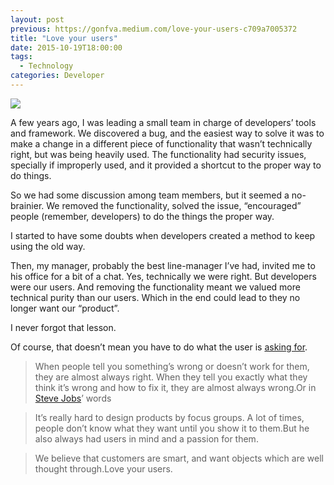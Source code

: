 ```yaml
---
layout: post
previous: https://gonfva.medium.com/love-your-users-c709a7005372
title: "Love your users"
date: 2015-10-19T18:00:00
tags:
  - Technology
categories: Developer
---
```


![](/img/1*hf3LARwK7-Y6UJ3rDQJQoQ.jpeg)

A few years ago, I was leading a small team in charge of developers’ tools and framework. We discovered a bug, and the easiest way to solve it was to make a change in a different piece of functionality that wasn’t technically right, but was being heavily used. The functionality had security issues, specially if improperly used, and it provided a shortcut to the proper way to do things.

So we had some discussion among team members, but it seemed a no-brainier. We removed the functionality, solved the issue, “encouraged” people (remember, developers) to do the things the proper way.

I started to have some doubts when developers created a method to keep using the old way.

Then, my manager, probably the best line-manager I’ve had, invited me to his office for a bit of a chat. Yes, technically we were right. But developers were our users. And removing the functionality meant we valued more technical purity than our users. Which in the end could lead to they no longer want our “product”.

I never forgot that lesson.

Of course, that doesn’t mean you have to do what the user is [asking for](http://www.goodreads.com/quotes/477087-remember-when-people-tell-you-something-s-wrong-or-doesn-t-work).

> When people tell you something’s wrong or doesn’t work for them, they are almost always right. When they tell you exactly what they think it’s wrong and how to fix it, they are almost always wrong.Or in [Steve Jobs](https://en.wikiquote.org/wiki/Steve_Jobs)’ words

> It’s really hard to design products by focus groups. A lot of times, people don’t know what they want until you show it to them.But he also always had users in mind and a passion for them.

> We believe that customers are smart, and want objects which are well thought through.Love your users.
